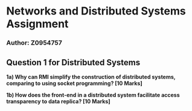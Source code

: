 # Networks and Distributed Systems Assignment

### Author: Z0954757

## Question 1 for Distributed Systems

**1a) Why can RMI simplify the construction of distributed systems, comparing to using socket programming? [10 Marks]**




**1b) How does the front-end in a distributed system facilitate access transparency to data replica? [10 Marks]**
